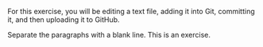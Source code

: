 For this exercise, you will be editing a text file, adding it into Git, committing it, and then uploading it to GitHub.

Separate the paragraphs with a blank line. This is an exercise.
